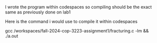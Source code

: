 I wrote the program within codespaces so compiling should be the exact same as previously done on lab1 

Here is the command i would use to compile it within codespaces

gcc /workspaces/fall-2024-cop-3223-assignment1/fracturing.c -lm && ./a.out
